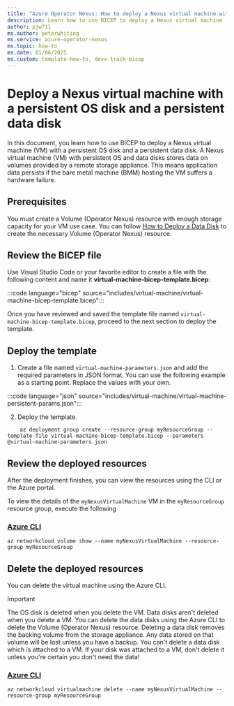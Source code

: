 ```yaml
---
title: "Azure Operator Nexus: How to deploy a Nexus virtual machine with a persistent OS disk and a data disk"
description: Learn how to use BICEP to deploy a Nexus virtual machine (VM) with persistent disks
author: pjw711
ms.author: peterwhiting
ms.service: azure-operator-nexus
ms.topic: how-to
ms.date: 01/06/2025
ms.custom: template-how-to, devx-track-bicep
---
```


# Deploy a Nexus virtual machine with a persistent OS disk and a persistent data disk

In this document, you learn how to use BICEP to deploy a Nexus virtual machine (VM) with a persistent OS disk and a persistent data disk. A Nexus virtual machine (VM) with persistent OS and data disks stores data on volumes provided by a remote storage appliance. This means application data persists if the bare metal machine (BMM) hosting the VM suffers a hardware failure.

## Prerequisites

You must create a Volume (Operator Nexus) resource with enough storage capacity for your VM use case. You can follow [How to Deploy a Data Disk](./howto-deploy-data-disk-bicep.md) to create the necessary Volume (Operator Nexus) resource.

## Review the BICEP file

Use Visual Studio Code or your favorite editor to create a file with the following content and name it **virtual-machine-bicep-template.bicep**:

:::code language="bicep" source="includes/virtual-machine/virtual-machine-bicep-template.bicep":::

Once you have reviewed and saved the template file named ```virtual-machine-bicep-template.bicep```, proceed to the next section to deploy the template.

## Deploy the template

1. Create a file named ```virtual-machine-parameters.json``` and add the required parameters in JSON format. You can use the following example as a starting point. Replace the values with your own.

:::code language="json" source="includes/virtual-machine/virtual-machine-persistent-params.json":::

2. Deploy the template.

```azurecli
    az deployment group create --resource-group myResourceGroup --template-file virtual-machine-bicep-template.bicep --parameters @virtual-machine-parameters.json
```

## Review the deployed resources

After the deployment finishes, you can view the resources using the CLI or the Azure portal.

To view the details of the ```myNexusVirtualMachine``` VM in the ```myResourceGroup``` resource group, execute the following

### [Azure CLI](#tab/azure-cli)

```azurecli-interactive
az networkcloud volume show --name myNexusVirtualMachine --resource-group myResourceGroup
```

## Delete the deployed resources

You can delete the virtual machine using the Azure CLI.

> [!IMPORTANT]
> The OS disk is deleted when you delete the VM. Data disks aren't deleted when you delete a VM. You can delete the data disks using the Azure CLI to delete the Volume (Operator Nexus) resource. Deleting a data disk removes the backing volume from the storage appliance. Any data stored on that volume will be lost unless you have a backup. You can't delete a data disk which is attached to a VM. If your disk was attached to a VM, don't delete it unless you're certain you don't need the data!

### [Azure CLI](#tab/azure-cli)

```azurecli-interactive
az networkcloud virtualmachine delete --name myNexusVirtualMachine --resource-group myResourceGroup
```
